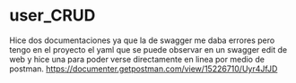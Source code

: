 # user_CRUD
Hice dos documentaciones ya que la de swagger me daba errores pero tengo en el proyecto el yaml que se puede observar en un swagger edit de web y hice una para poder
verse directamente en linea por medio de postman.
https://documenter.getpostman.com/view/15226710/Uyr4JfJD
